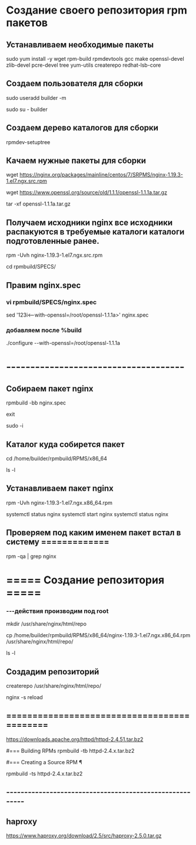 # Создание своего репозитория rpm пакетов

## Устанавливаем необходимые пакеты 

sudo yum install -y wget rpm-build rpmdevtools gcc make openssl-devel zlib-devel pcre-devel tree yum-utils createrepo redhat-lsb-core

## Создаем пользователя для сборки

sudo useradd builder -m

sudo su - builder

## Создаем дерево каталогов для сборки

rpmdev-setuptree

## Качаем нужные пакеты для сборки

wget https://nginx.org/packages/mainline/centos/7/SRPMS/nginx-1.19.3-1.el7.ngx.src.rpm

wget https://www.openssl.org/source/old/1.1.1/openssl-1.1.1a.tar.gz

tar -xf openssl-1.1.1a.tar.gz

## Получаем исходники nginx все исходники распакуются в требуемые каталоги каталоги подготовленные ранее.

rpm -Uvh nginx-1.19.3-1.el7.ngx.src.rpm

cd rpmbuild/SPECS/

## Правим nginx.spec
### vi rpmbuild/SPECS/nginx.spec

sed '123i<--with-openssl=/root/openssl-1.1.1a>' nginx.spec

### добавляем после %build
./configure
--with-openssl=/root/openssl-1.1.1a

# -------------------------------------

## Собираем пакет nginx

rpmbuild -bb nginx.spec

exit

sudo -i
## Каталог куда собирется пакет

cd /home/builder/rpmbuild/RPMS/x86_64

ls -l

## Устанавливаем пакет nginx

rpm -Uvh nginx-1.19.3-1.el7.ngx.x86_64.rpm

systemctl status nginx
systemctl start nginx
systemctl status nginx

## Проверяем под каким именем пакет встал в систему =============

rpm -qa | grep nginx


# ===== Создание репозитория =====
### ---действия производим под root

mkdir /usr/share/nginx/html/repo

cp /home/builder/rpmbuild/RPMS/x86_64/nginx-1.19.3-1.el7.ngx.x86_64.rpm /usr/share/nginx/html/repo/

ls -l

## Создадим репозиторий

createrepo /usr/share/nginx/html/repo/

nginx -s reload
## ===========================================

https://downloads.apache.org/httpd/httpd-2.4.51.tar.bz2

#=== Building RPMs 
rpmbuild -tb httpd-2.4.x.tar.bz2

#=== Creating a Source RPM ¶

rpmbuild -ts httpd-2.4.x.tar.bz2

## --------------------------------------------------------

## haproxy
https://www.haproxy.org/download/2.5/src/haproxy-2.5.0.tar.gz
